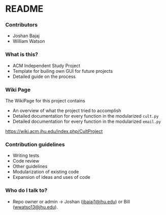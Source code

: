 # README #

### Contributors ###
* Joshan Bajaj 
* William Watson 

### What is this? ###

* ACM Independent Study Project
* Template for builing own GUI for future projects
* Detailed guide on the process

### Wiki Page ###

The WikiPage for this project contains
* An overview of what the project tried to accomplish
* Detailed documentation for every function in the modularized `cult.py`
* Detailed documentation for every function in the modularized `email.py`

https://wiki.acm.jhu.edu/index.php/CultProject


### Contribution guidelines ###

* Writing tests
* Code review
* Other guidelines
* Modularization of existing code
* Expansion of ideas and uses of code

### Who do I talk to? ###

* Repo owner or admin -> Joshan (jbajaj1@jhu.edu) or Bill (wwatso13@jhu.edu).
